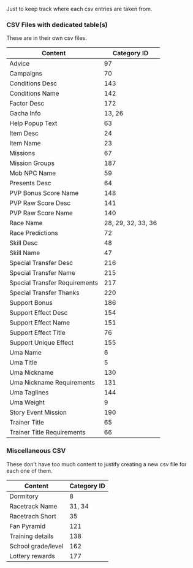 Just to keep track where each csv entries are taken from.

### CSV Files with dedicated table(s)
These are in their own csv files.

| Content                          | Category ID        |
| -------------------------------- | ------------------ |
| Advice                           | 97                 |
| Campaigns                        | 70                 |
| Conditions Desc                  | 143                |
| Conditions Name                  | 142                |
| Factor Desc                      | 172                |
| Gacha Info                       | 13, 26             |
| Help Popup Text                  | 63                 |
| Item Desc                        | 24                 |
| Item Name                        | 23                 |
| Missions                         | 67                 |
| Mission Groups                   | 187                |
| Mob NPC Name                     | 59                 |
| Presents Desc                    | 64                 |
| PVP Bonus Score Name             | 148                |
| PVP Raw Score Desc               | 141                |
| PVP Raw Score Name               | 140                |
| Race Name                        | 28, 29, 32, 33, 36 |
| Race Predictions                 | 72                 |
| Skill Desc                       | 48                 |
| Skill Name                       | 47                 |
| Special Transfer Desc            | 216                |
| Special Transfer Name            | 215                |
| Special Transfer Requirements    | 217                |
| Special Transfer Thanks          | 220                |
| Support Bonus                    | 186                |
| Support Effect Desc              | 154                |
| Support Effect Name              | 151                |
| Support Effect Title             | 76                 |
| Support Unique Effect            | 155                |
| Uma Name                         | 6                  |
| Uma Title                        | 5                  |
| Uma Nickname                     | 130                |
| Uma Nickname Requirements        | 131                |
| Uma Taglines                     | 144                |
| Uma Weight                       | 9                  |
| Story Event Mission              | 190                |
| Trainer Title                    | 65                 |
| Trainer Title Requirements       | 66                 |

### Miscellaneous CSV
These don't have too much content to justify creating a new csv file for each one of them.

| Content            | Category ID        |
| ------------------ | ------------------ |
| Dormitory          | 8                  |
| Racetrack Name     | 31, 34             |
| Racetrach Short    | 35                 |
| Fan Pyramid        | 121                |
| Training details   | 138                |
| School grade/level | 162                |
| Lottery rewards    | 177                |
